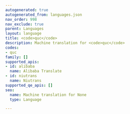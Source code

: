 ```yaml
---
autogenerated: true
autogenerated_from: languages.json
nav_order: 998
nav_exclude: true
parent: Languages
layout: language
title: <code>quc</code>
description: Machine translation for <code>quc</code>
codes:
- quc
family: []
supported_apis:
- id: alibaba
  name: Alibaba Translate
- id: niutrans
  name: Niutrans
supported_qe_apis: []
seo:
  name: Machine translation for None
  type: Language

---
```


